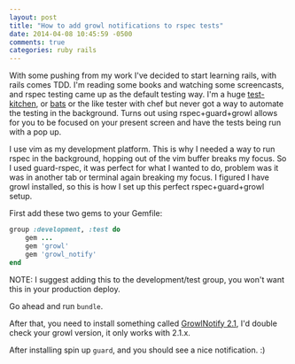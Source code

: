 ```yaml
---
layout: post
title: "How to add growl notifications to rspec tests"
date: 2014-04-08 10:45:59 -0500
comments: true
categories: ruby rails
---
```


With some pushing from my work I've decided to start learning rails, with rails comes TDD.
I'm reading some books and watching some screencasts, and rspec testing came up as the default testing way.  I'm a
huge [test-kitchen](http://kitchen.ci), or [bats](https://github.com/sstephenson/bats) or the like tester with chef
but never got a way to automate the testing in the background. Turns out using rspec+guard+growl allows for you to
be focused on your present screen and have the tests being run with a pop up.

I use vim as my development platform. This is why I needed a way to run rspec in the background, hopping out of the vim buffer breaks my focus. So I used guard-rspec, it was perfect for what I wanted to do, problem was it was in another tab or terminal again breaking my focus. I figured I have growl installed, so this is how I set up this perfect rspec+guard+growl setup.

First add these two gems to your Gemfile:

```ruby
group :development, :test do
    gem ...
    gem 'growl'
    gem 'growl_notify'
end
```

NOTE: I suggest adding this to the development/test group, you won't want this in your production deploy.

Go ahead and run `bundle`.

After that, you need to install something called [GrowlNotify 2.1](http://growl.cachefly.net/GrowlNotify-2.1.zip), I'd double check your growl version, it only works with 2.1.x.

After installing spin up `guard`, and you should see a nice notification. :)
